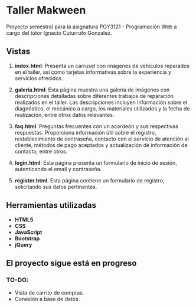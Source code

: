 # Taller Makween

Proyecto semestral para la asignatura PGY3121 - Programación Web a cargo del tutor Ignacio Cuturrufo Gonzalez.

## Vistas

1. **index.html**: Presenta un carrusel con imágenes de vehículos reparados en el taller, así como tarjetas informativas sobre la experiencia y servicios ofrecidos.

2. **galeria.html**: Esta página muestra una galería de imágenes con descripciones detalladas sobre diferentes trabajos de reparación realizados en el taller. Las descripciones incluyen información sobre el diagnóstico, el mecánico a cargo, los materiales utilizados y la fecha de realización, entre otros datos relevantes.

3. **faq.html**: Preguntas frecuentes con un acordeón y sus respectivas respuestas. Proporciona información útil sobre el registro, restablecimiento de contraseña, contacto con el servicio de atención al cliente, métodos de pago aceptados y actualización de información de contacto, entre otros.

4. **login.html**: Esta página presenta un formulario de inicio de sesión, autenticando el email y contraseña.

5. **register.html**: Esta página contiene un formulario de registro, solicitando sus datos pertinentes.

## Herramientas utilizadas

- **HTML5**
- **CSS**
- **JavaScript**
- **Bootstrap**
- **jQuery**

## El proyecto sigue está en progreso

### TO-DO:
- Vista de carrito de compras.
- Conexión a base de datos.
